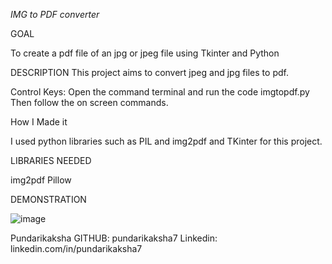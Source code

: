 *IMG to PDF converter*

GOAL

To create a pdf file of an jpg or jpeg file using Tkinter and Python

DESCRIPTION
This project aims to convert jpeg and jpg files to pdf. 

Control Keys:
Open the command terminal and run the code imgtopdf.py
Then follow the on screen commands.

How I Made it

I used python libraries such as PIL and img2pdf and TKinter for this project.

LIBRARIES NEEDED

img2pdf
Pillow


DEMONSTRATION


![image](https://user-images.githubusercontent.com/98964611/206288457-018960a2-c206-456c-958c-be008c2f9b47.png)



Pundarikaksha
GITHUB: pundarikaksha7
Linkedin: linkedin.com/in/pundarikaksha7

